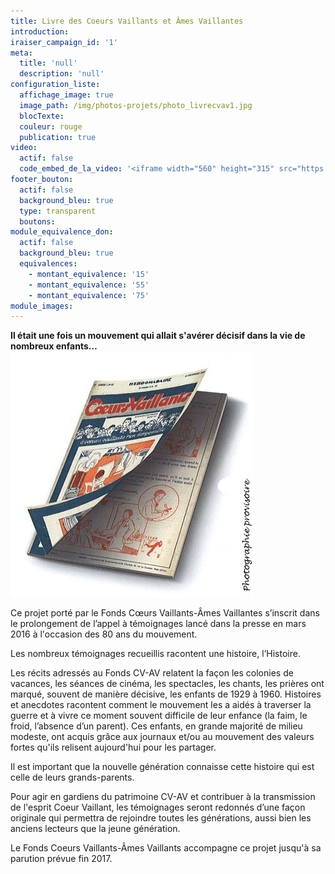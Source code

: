 ```yaml
---
title: Livre des Coeurs Vaillants et Âmes Vaillantes
introduction:
iraiser_campaign_id: '1'
meta:
  title: 'null'
  description: 'null'
configuration_liste:
  affichage_image: true
  image_path: /img/photos-projets/photo_livrecvav1.jpg
  blocTexte:
  couleur: rouge
  publication: true
video:
  actif: false
  code_embed_de_la_video: '<iframe width="560" height="315" src="https://www.youtube.com/embed/7Lw7n1ymXAY" frameborder="0" allowfullscreen></iframe>'
footer_bouton:
  actif: false
  background_bleu: true
  type: transparent
  boutons:
module_equivalence_don:
  actif: false
  background_bleu: true
  equivalences:
    - montant_equivalence: '15'
    - montant_equivalence: '55'
    - montant_equivalence: '75'
module_images:
---
```



**Il &eacute;tait une fois un mouvement qui allait s'av&eacute;rer d&eacute;cisif dans la vie de nombreux enfants…![](/uploads/versions/photo_livrecvav3---x----388-393x---.jpg)**

Ce projet port&eacute; par le Fonds Cœurs Vaillants-&Acirc;mes Vaillantes s’inscrit dans le prolongement de l’appel &agrave; t&eacute;moignages lanc&eacute; dans la presse en mars 2016 &agrave; l'occasion des 80 ans du mouvement.

Les nombreux t&eacute;moignages recueillis racontent une histoire, l’Histoire.

Les r&eacute;cits adress&eacute;s au Fonds CV-AV relatent la fa&ccedil;on les colonies de vacances, les s&eacute;ances de cin&eacute;ma, les spectacles, les chants, les pri&egrave;res ont marqu&eacute;, souvent de mani&egrave;re d&eacute;cisive, les enfants de 1929 &agrave; 1960. Histoires et anecdotes racontent comment le mouvement les a aid&eacute;s &agrave; traverser la guerre et &agrave; vivre ce moment souvent difficile de leur enfance (la faim, le froid, l’absence d’un parent). Ces enfants, en grande majorit&eacute; de milieu modeste, ont acquis gr&acirc;ce aux journaux et/ou au mouvement des valeurs fortes qu'ils relisent aujourd'hui pour les partager.

Il est important que la nouvelle g&eacute;n&eacute;ration connaisse cette histoire qui est celle de leurs grands-parents.

Pour agir en gardiens du patrimoine CV-AV et contribuer &agrave; la transmission de l'esprit Coeur Vaillant, les t&eacute;moignages seront redonn&eacute;s d’une fa&ccedil;on originale qui permettra de rejoindre toutes les g&eacute;n&eacute;rations, aussi bien les anciens lecteurs que la jeune g&eacute;n&eacute;ration.

Le Fonds Coeurs Vaillants-&Acirc;mes Vaillants accompagne ce projet jusqu'&agrave; sa parution pr&eacute;vue fin 2017.&nbsp;
